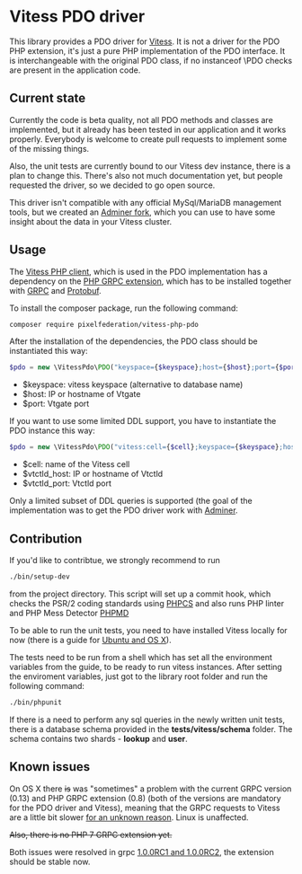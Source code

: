 # Vitess PDO driver

This library provides a PDO driver for [Vitess](http://vitess.io/). It is not a driver for the PDO PHP extension,
it's just a pure PHP implementation of the PDO interface. It is interchangeable with the original PDO class,
if no instanceof \PDO checks are present in the application code.

## Current state

Currently the code is beta quality, not all PDO methods and classes are implemented, but it already has been tested
in our application and it works properly. Everybody is welcome to create pull requests to implement some of the missing
things.

Also, the unit tests are currently bound to our Vitess dev instance, there is a plan to change this.
There's also not much documentation yet, but people requested the driver, so we decided to go open source.

This driver isn't compatible with any official MySql/MariaDB management tools, but 
we created an [Adminer fork](https://github.com/pixelfederation/adminer), which you can use to have some insight
about the data in your Vitess cluster.

## Usage

The [Vitess PHP client](https://github.com/youtube/vitess/tree/master/php), which is used in the PDO implementation 
has a dependency on the [PHP GRPC extension](https://github.com/grpc/grpc/tree/master/src/php), which has to be 
installed together with [GRPC](http://www.grpc.io/) and [Protobuf](https://developers.google.com/protocol-buffers/?hl=en).

To install the composer package, run the following command:

```bash
composer require pixelfederation/vitess-php-pdo
```

After the installation of the dependencies, the PDO class should be instantiated this way:

```php
$pdo = new \VitessPdo\PDO("keyspace={$keyspace};host={$host};port={$port}");
```

- $keyspace: vitess keyspace (alternative to database name)
- $host: IP or hostname of Vtgate
- $port: Vtgate port

If you want to use some limited DDL support, you have to instantiate the PDO instance this way:

```php
$pdo = new \VitessPdo\PDO("vitess:cell={$cell};keyspace={$keyspace};host={$host};port={$port};vtctld_host={vtcrld_host};vtctld_port={vtctld_port}");
```

- $cell: name of the Vitess cell
- $vtctld_host: IP or hostname of Vtctld
- $vtctld_port: Vtctld port

Only a limited subset of DDL queries is supported (the goal of the implementation was to get the PDO driver
work with [Adminer](https://github.com/pixelfederation/adminer).

## Contribution

If you'd like to contribtue, we strongly recommend to run

```bash
./bin/setup-dev
```

from the project directory. This script will set up a commit hook, which checks the PSR/2 coding standards
using [PHPCS](https://github.com/squizlabs/PHP_CodeSniffer) and also runs PHP linter and 
PHP Mess Detector [PHPMD](http://phpmd.org/)

To be able to run the unit tests, you need to have installed Vitess locally for now (there is a guide 
for [Ubuntu and OS X](http://vitess.io/getting-started/local-instance.html)). 

The tests need to be run from a shell which has set all the environment variables from the guide,
to be ready to run vitess instances. After setting the enviroment variables, 
just got to the library root folder and run the following command:

```bash
./bin/phpunit
```

If there is a need to perform any sql queries in the newly written unit tests,
there is a database schema provided in the **tests/vitess/schema** folder.
The schema contains two shards - **lookup** and **user**.

## Known issues

On OS X there ~~is~~ was "sometimes" a problem with the current GRPC version (0.13) and PHP GRPC extension (0.8)
(both of the versions are mandatory for the PDO driver and Vitess), meaning
that the GRPC requests to Vitess are a little bit slower [for an unknown reason](https://github.com/grpc/grpc/issues/4806). 
Linux is unaffected.

~~Also, there is no PHP 7 GRPC extension yet.~~

Both issues were resolved in grpc [1.0.0RC1 and 1.0.0RC2](https://pecl.php.net/package/gRPC), 
the extension should be stable now.